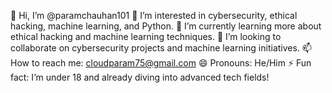 👋 Hi, I’m @paramchauhan101
👀 I’m interested in cybersecurity, ethical hacking, machine learning, and Python.
🌱 I’m currently learning more about ethical hacking and machine learning techniques.
💞️ I’m looking to collaborate on cybersecurity projects and machine learning initiatives.
📫 How to reach me: cloudparam75@gmail.com
😄 Pronouns: He/Him
⚡ Fun fact: I’m under 18 and already diving into advanced tech fields!
<!---
paramchauhan101/paramchauhan101 is a ✨ special ✨ repository because its `README.md` (this file) appears on your GitHub profile.
You can click the Preview link to take a look at your changes.
--->
